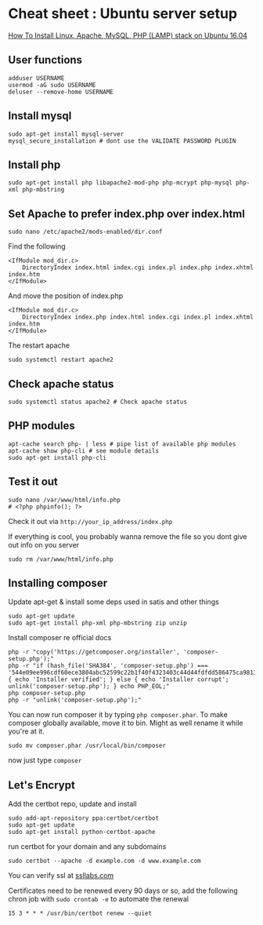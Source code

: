 # Cheat sheet : Ubuntu server setup

[How To Install Linux, Apache, MySQL, PHP (LAMP) stack on Ubuntu 16.04](https://www.digitalocean.com/community/tutorials/how-to-install-linux-apache-mysql-php-lamp-stack-on-ubuntu-16-04)

## User functions

    adduser USERNAME
    usermod -aG sudo USERNAME
    deluser --remove-home USERNAME

## Install mysql

    sudo apt-get install mysql-server
    mysql_secure_installation # dont use the VALIDATE PASSWORD PLUGIN

## Install php

    sudo apt-get install php libapache2-mod-php php-mcrypt php-mysql php-xml php-mbstring

## Set Apache to prefer index.php over index.html

    sudo nano /etc/apache2/mods-enabled/dir.conf

Find the following

    <IfModule mod_dir.c>
        DirectoryIndex index.html index.cgi index.pl index.php index.xhtml index.htm
    </IfModule>

And move the position of index.php

    <IfModule mod_dir.c>
        DirectoryIndex index.php index.html index.cgi index.pl index.xhtml index.htm
    </IfModule>

The restart apache

    sudo systemctl restart apache2

## Check apache status

    sudo systemctl status apache2 # Check apache status

## PHP modules

    apt-cache search php- | less # pipe list of available php modules
    apt-cache show php-cli # see module details
    sudo apt-get install php-cli

## Test it out

    sudo nano /var/www/html/info.php
    # <?php phpinfo(); ?>

Check it out via `http://your_ip_address/index.php`

If everything is cool, you probably wanna remove the file so you dont give out info on you server

    sudo rm /var/www/html/info.php

## Installing composer

Update apt-get & install some deps used in satis and other things

    sudo apt-get update
    sudo apt-get install php-xml php-mbstring zip unzip

Install composer re official docs

    php -r "copy('https://getcomposer.org/installer', 'composer-setup.php');"
    php -r "if (hash_file('SHA384', 'composer-setup.php') === '544e09ee996cdf60ece3804abc52599c22b1f40f4323403c44d44fdfdd586475ca9813a858088ffbc1f233e9b180f061') { echo 'Installer verified'; } else { echo 'Installer corrupt'; unlink('composer-setup.php'); } echo PHP_EOL;"
    php composer-setup.php
    php -r "unlink('composer-setup.php');"

You can now run composer it by typing `php composer.phar`. To make composer globally available, move it to bin. Might as well rename it while you're at it.

    sudo mv composer.phar /usr/local/bin/composer

now just type `composer`

## Let's Encrypt

Add the certbot repo, update and install

    sudo add-apt-repository ppa:certbot/certbot
    sudo apt-get update
    sudo apt-get install python-certbot-apache

run certbot for your domain and any subdomains

    sudo certbot --apache -d example.com -d www.example.com

You can verify ssl at [ssllabs.com](https://www.ssllabs.com/ssltest/analyze.html?d=example.com&latest)

Certificates need to be renewed every 90 days or so, add the following chron job with `sudo crontab -e` to automate the renewal

    15 3 * * * /usr/bin/certbot renew --quiet

